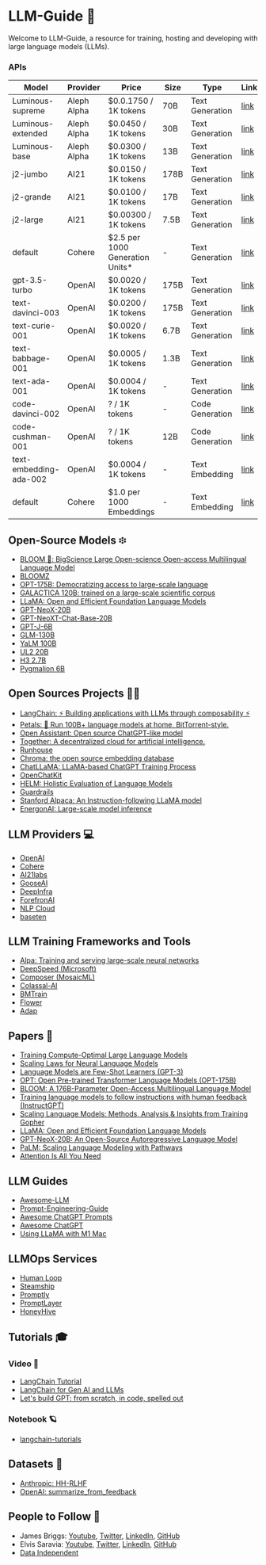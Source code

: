 # LLM-Guide 🚀

Welcome to LLM-Guide, a resource for training, hosting and developing with large language models (LLMs).

### APIs
| Model | Provider | Price | Size | Type | Link |
| --- | --- | --- | --- | --- | --- |
| Luminous-supreme| Aleph Alpha  | $0.0.1750 / 1K tokens | 70B | Text Generation | [link](https://www.aleph-alpha.com/pricing) |
| Luminous-extended| Aleph Alpha  | $0.0450 / 1K tokens | 30B | Text Generation | [link](https://www.aleph-alpha.com/pricing) |
| Luminous-base | Aleph Alpha  | $0.0300 / 1K tokens | 13B | Text Generation | [link](https://www.aleph-alpha.com/pricing) |
| j2-jumbo | AI21 | $0.0150 / 1K tokens | 178B | Text Generation | [link](https://www.ai21.com/studio/pricing) |
| j2-grande | AI21 | $0.0100 / 1K tokens | 17B | Text Generation | [link](https://www.ai21.com/studio/pricing) |
| j2-large | AI21 | $0.00300 / 1K tokens | 7.5B | Text Generation |[link]([https://www.ai21.com/studio/pricing) |
| default | Cohere | $2.5 per 1000 Generation Units* | - | Text Generation | [link](https://cohere.ai/pricing) |
| gpt-3.5-turbo	| OpenAI  | $0.0020 / 1K tokens | 175B | Text Generation | [link](https://openai.com/pricing) |
| text-davinci-003 | OpenAI | $0.0200 / 1K tokens | 175B | Text Generation | [link](https://openai.com/pricing) |
| text-curie-001 | OpenAI | $0.0020 / 1K tokens | 6.7B | Text Generation | [link](https://openai.com/pricing) |
| text-babbage-001 | OpenAI | $0.0005 / 1K tokens | 1.3B | Text Generation | [link](https://openai.com/pricing) |
| text-ada-001 | OpenAI | $0.0004 / 1K tokens | - | Text Generation | [link](https://openai.com/pricing) |
| code-davinci-002 | OpenAI | ? / 1K tokens | - | Code Generation | [link](https://openai.com/pricing) |
| code-cushman-001 | OpenAI | ? / 1K tokens | 12B | Code Generation | [link](https://openai.com/pricing) |
| text-embedding-ada-002 | OpenAI | $0.0004 / 1K tokens | - | Text Embedding | [link](https://openai.com/pricing) |
| default | Cohere | $1.0 per 1000 Embeddings | - | Text Embedding | [link](https://cohere.ai/pricing) |

## Open-Source Models ፨
- [BLOOM 🌸: BigScience Large Open-science Open-access Multilingual Language Model](https://huggingface.co/bigscience/bloom)
- [BLOOMZ](https://huggingface.co/bigscience/bloomz)
- [OPT-175B: Democratizing access to large-scale language](https://forms.gle/BDB2i44QwCr2mCJN6)
- [GALACTICA 120B: trained on a large-scale scientific corpus](https://huggingface.co/facebook/galactica-120b)
- [LLaMA: Open and Efficient Foundation Language Models](https://github.com/facebookresearch/llama)
- [GPT-NeoX-20B](https://huggingface.co/EleutherAI/gpt-neox-20b)
- [GPT-NeoXT-Chat-Base-20B](https://huggingface.co/togethercomputer/GPT-NeoXT-Chat-Base-20B)
- [GPT-J-6B](https://huggingface.co/EleutherAI/gpt-j-6B)
- [GLM-130B](https://github.com/THUDM/GLM-130B)
- [YaLM 100B](https://github.com/yandex/YaLM-100B)
- [UL2 20B](https://huggingface.co/google/ul2)
- [H3 2.7B](https://huggingface.co/danfu09/H3-2.7B)
- [Pygmalion 6B](https://huggingface.co/PygmalionAI/pygmalion-6b)

## Open Sources Projects 👩‍💻
  - [LangChain: ⚡ Building applications with LLMs through composability ⚡️](https://github.com/hwchase17/langchain)
  - [Petals: 🌸 Run 100B+ language models at home, BitTorrent-style.](https://github.com/bigscience-workshop/petals)
  - [Open Assistant: Open source ChatGPT-like model](https://open-assistant.io)
  - [Together: A decentralized cloud for artificial intelligence.](https://www.together.xyz/)
  - [Runhouse](https://github.com/run-house/runhouse)
  - [Chroma: the open source embedding database](https://github.com/chroma-core/chroma)
  - [ChatLLaMA: LLaMA-based ChatGPT Training Process](https://github.com/nebuly-ai/nebullvm/tree/main/apps/accelerate/chatllama)
  - [OpenChatKit](https://github.com/togethercomputer/OpenChatKit)
  - [HELM: Holistic Evaluation of Language Models](https://github.com/stanford-crfm/helm)
  - [Guardrails](https://github.com/shreyar/guardrails)
  - [Stanford Alpaca: An Instruction-following LLaMA model](https://github.com/tatsu-lab/stanford_alpaca)
  - [EnergonAI: Large-scale model inference](https://github.com/hpcaitech/EnergonAI)

## LLM Providers 💻
- [OpenAI](https://openai.com/)
- [Cohere](https://cohere.ai/)
- [AI21labs](https://www.ai21.com/)
- [GooseAI](https://goose.ai/)
- [DeepInfra](https://deepinfra.com/)
- [ForefronAI](https://www.forefront.ai/)
- [NLP Cloud](https://nlpcloud.com/)
- [baseten](https://app.baseten.co/explore/)

## LLM Training Frameworks and Tools
- [Alpa: Training and serving large-scale neural networks](https://github.com/alpa-projects/alpa)
- [DeepSpeed (Microsoft)](https://github.com/microsoft/DeepSpeed)
- [Composer (MosaicML)](https://github.com/mosaicml/composer)
- [Colassal-AI](https://github.com/hpcaitech/ColossalAI)
- [BMTrain](https://github.com/OpenBMB/BMTrain)
- [Flower](https://github.com/adap/flower)
- [Adap](https://www.adap.com/en)

## Papers 📜
- [Training Compute-Optimal Large Language Models](https://arxiv.org/abs/2203.15556)
- [Scaling Laws for Neural Language Models](https://arxiv.org/abs/2001.08361)
- [Language Models are Few-Shot Learners (GPT-3)](https://arxiv.org/abs/2005.14165)
- [OPT: Open Pre-trained Transformer Language Models (OPT-175B)](https://arxiv.org/abs/2205.01068)
- [BLOOM: A 176B-Parameter Open-Access Multilingual Language Model](https://arxiv.org/abs/2211.05100)
- [Training language models to follow instructions with human feedback (InstructGPT)](https://arxiv.org/abs/2203.02155)
- [Scaling Language Models: Methods, Analysis & Insights from Training Gopher](https://arxiv.org/abs/2112.11446)
- [LLaMA: Open and Efficient Foundation Language Models](https://research.facebook.com/publications/llama-open-and-efficient-foundation-language-models/)
- [GPT-NeoX-20B: An Open-Source Autoregressive Language Model](https://arxiv.org/abs/2204.06745)
- [PaLM: Scaling Language Modeling with Pathways](https://arxiv.org/pdf/2204.02311.pdf)
- [Attention Is All You Need](https://arxiv.org/abs/1706.03762)

## LLM Guides
- [Awesome-LLM](https://github.com/Hannibal046/Awesome-LLM)
- [Prompt-Engineering-Guide](https://github.com/dair-ai/Prompt-Engineering-Guide)
- [Awesome ChatGPT Prompts](https://github.com/f/awesome-chatgpt-prompts)
- [Awesome ChatGPT](https://github.com/humanloop/awesome-chatgpt)
- [Using LLaMA with M1 Mac](https://dev.l1x.be/posts/2023/03/12/using-llama-with-m1-mac/)

## LLMOps Services
- [Human Loop](https://humanloop.com/)
- [Steamship](https://www.steamship.com/)
- [Promptly](https://trypromptly.com/)
- [PromptLayer](https://github.com/MagnivOrg/prompt-layer-library)
- [HoneyHive](https://honeyhive.ai/)

## Tutorials 🎓
### Video 🎥
- [LangChain Tutorial](https://youtube.com/playlist?list=PLqZXAkvF1bPNQER9mLmDbntNfSpzdDIU5)
- [LangChain for Gen AI and LLMs](https://youtube.com/playlist?list=PLIUOU7oqGTLieV9uTIFMm6_4PXg-hlN6F)
- [Let's build GPT: from scratch, in code, spelled out](https://youtu.be/kCc8FmEb1nY)
### Notebook 🪐
- [langchain-tutorials](https://github.com/gkamradt/langchain-tutorials)

## Datasets 💾
- [Anthropic: HH-RLHF](https://huggingface.co/datasets/Anthropic/hh-rlhf)
- [OpenAI: summarize_from_feedback](https://huggingface.co/datasets/openai/summarize_from_feedback)

## People to Follow 💎
- James Briggs: [Youtube](https://www.youtube.com/@jamesbriggs), [Twitter](https://twitter.com/jamescalam), [LinkedIn](https://www.linkedin.com/in/jamescalam/), [GitHub](https://github.com/jamescalam)
- Elvis Saravia: [Youtube](https://www.youtube.com/@elvissaravia), [Twitter](https://twitter.com/omarsar0), [LinkedIn](https://www.linkedin.com/in/omarsar/), [GitHub](https://github.com/dair-ai)
- [Data Independent](https://www.youtube.com/@DataIndependent)

